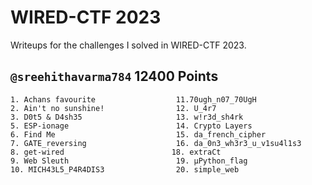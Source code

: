# WIRED-CTF 2023
Writeups for the challenges I solved in WIRED-CTF 2023.

## `@sreehithavarma784` 12400 Points
```
1. Achans favourite                  11.70ugh_n07_70UgH
2. Ain't no sunshine!                12. U_4r7
3. D0t5 & D4sh35                     13. w!r3d_sh4rk
5. ESP-ionage                        14. Crypto Layers
6. Find Me                           15. da_french_cipher
7. GATE_reversing                    16. da_0n3_wh3r3_u_v1su4l1s3
8. get-wired                        18. extraCt
9. Web Sleuth                        19. µPython_flag
10. MICH43L5_P4R4DIS3                20. simple_web
```
